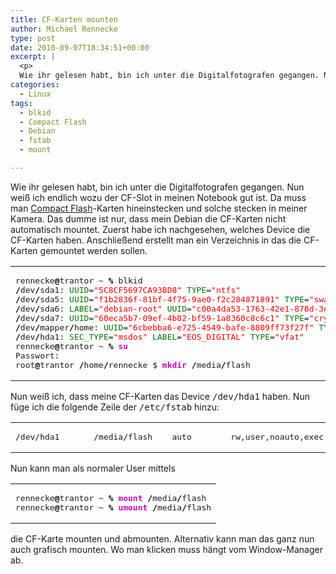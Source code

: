 ```yaml
---
title: CF-Karten mounten
author: Michael Rennecke
type: post
date: 2010-09-07T18:34:51+00:00
excerpt: |
  <p>
  Wie ihr gelesen habt, bin ich unter die Digitalfotografen gegangen. Nun weiß ich endlich wozu der CF-Slot in meinen Notebook gut ist. Da muss man <a href="http://de.wikipedia.org/wiki/CompactFlash">Compact Flash</a>-Karten hineinstecken und solche stecken in meiner Kamera. Das dumme ist nur, dass mein Debian die CF-Karten nicht automatisch mountet. Zuerst habe ich nachgesehen, welches Device die CF-Karten haben. Anschließend erstellt man ein Verzeichnis in das die CF-Karten gemountet werden sollen.</p>
categories:
  - Linux
tags:
  - blkid
  - Compact Flash
  - Debian
  - fstab
  - mount

---
```

Wie ihr gelesen habt, bin ich unter die Digitalfotografen gegangen. Nun weiß ich endlich wozu der CF-Slot in meinen Notebook gut ist. Da muss man [Compact Flash][1]-Karten hineinstecken und solche stecken in meiner Kamera. Das dumme ist nur, dass mein Debian die CF-Karten nicht automatisch mountet. Zuerst habe ich nachgesehen, welches Device die CF-Karten haben. Anschließend erstellt man ein Verzeichnis in das die CF-Karten gemountet werden sollen.

<div class="wp_syntax">
  <table>
    <tr>
      <td class="code">
        <pre class="bash" style="font-family:monospace;">rennecke<span style="color: #000000; font-weight: bold;">@</span>trantor ~ <span style="color: #000000; font-weight: bold;">%</span> blkid
<span style="color: #000000; font-weight: bold;">/</span>dev<span style="color: #000000; font-weight: bold;">/</span>sda1: <span style="color: #007800;">UUID</span>=<span style="color: #ff0000;">"5C8CF5697CA93BD8"</span> <span style="color: #007800;">TYPE</span>=<span style="color: #ff0000;">"ntfs"</span>
<span style="color: #000000; font-weight: bold;">/</span>dev<span style="color: #000000; font-weight: bold;">/</span>sda5: <span style="color: #007800;">UUID</span>=<span style="color: #ff0000;">"f1b2836f-81bf-4f75-9ae0-f2c284871891"</span> <span style="color: #007800;">TYPE</span>=<span style="color: #ff0000;">"swap"</span>
<span style="color: #000000; font-weight: bold;">/</span>dev<span style="color: #000000; font-weight: bold;">/</span>sda6: <span style="color: #007800;">LABEL</span>=<span style="color: #ff0000;">"debian-root"</span> <span style="color: #007800;">UUID</span>=<span style="color: #ff0000;">"c00a4da53-1763-42e1-878d-3e096cad760b"</span> <span style="color: #007800;">TYPE</span>=<span style="color: #ff0000;">"ext4"</span>
<span style="color: #000000; font-weight: bold;">/</span>dev<span style="color: #000000; font-weight: bold;">/</span>sda7: <span style="color: #007800;">UUID</span>=<span style="color: #ff0000;">"60eca5b7-09ef-4b82-bf59-1a8360c8c6c1"</span> <span style="color: #007800;">TYPE</span>=<span style="color: #ff0000;">"crypto_LUKS"</span>
<span style="color: #000000; font-weight: bold;">/</span>dev<span style="color: #000000; font-weight: bold;">/</span>mapper<span style="color: #000000; font-weight: bold;">/</span>home: <span style="color: #007800;">UUID</span>=<span style="color: #ff0000;">"6cbebba6-e725-4549-bafe-8809ff73f27f"</span> <span style="color: #007800;">TYPE</span>=<span style="color: #ff0000;">"ext4"</span>
<span style="color: #000000; font-weight: bold;">/</span>dev<span style="color: #000000; font-weight: bold;">/</span>hda1: <span style="color: #007800;">SEC_TYPE</span>=<span style="color: #ff0000;">"msdos"</span> <span style="color: #007800;">LABEL</span>=<span style="color: #ff0000;">"EOS_DIGITAL"</span> <span style="color: #007800;">TYPE</span>=<span style="color: #ff0000;">"vfat"</span>
rennecke<span style="color: #000000; font-weight: bold;">@</span>trantor ~ <span style="color: #000000; font-weight: bold;">%</span> <span style="color: #c20cb9; font-weight: bold;">su</span>
Passwort:
root<span style="color: #000000; font-weight: bold;">@</span>trantor <span style="color: #000000; font-weight: bold;">/</span>home<span style="color: #000000; font-weight: bold;">/</span>rennecke $ <span style="color: #c20cb9; font-weight: bold;">mkdir</span> <span style="color: #000000; font-weight: bold;">/</span>media<span style="color: #000000; font-weight: bold;">/</span>flash</pre>
      </td>
    </tr>
  </table>
</div>

Nun weiß ich, dass meine CF-Karten das Device <tt>/dev/hda1</tt> haben. Nun füge ich die folgende Zeile der <tt>/etc/fstab</tt> hinzu:

<div class="wp_syntax">
  <table>
    <tr>
      <td class="code">
        <pre class="config" style="font-family:monospace;">/dev/hda1       /media/flash    auto        rw,user,noauto,exec     0       0</pre>
      </td>
    </tr>
  </table>
</div>

Nun kann man als normaler User mittels 

<div class="wp_syntax">
  <table>
    <tr>
      <td class="code">
        <pre class="bash" style="font-family:monospace;">rennecke<span style="color: #000000; font-weight: bold;">@</span>trantor ~ <span style="color: #000000; font-weight: bold;">%</span> <span style="color: #c20cb9; font-weight: bold;">mount</span> <span style="color: #000000; font-weight: bold;">/</span>media<span style="color: #000000; font-weight: bold;">/</span>flash
rennecke<span style="color: #000000; font-weight: bold;">@</span>trantor ~ <span style="color: #000000; font-weight: bold;">%</span> <span style="color: #c20cb9; font-weight: bold;">umount</span> <span style="color: #000000; font-weight: bold;">/</span>media<span style="color: #000000; font-weight: bold;">/</span>flash</pre>
      </td>
    </tr>
  </table>
</div>

die CF-Karte mounten und abmounten. Alternativ kann man das ganz nun auch grafisch mounten. Wo man klicken muss hängt vom Window-Manager ab.

 [1]: http://de.wikipedia.org/wiki/CompactFlash